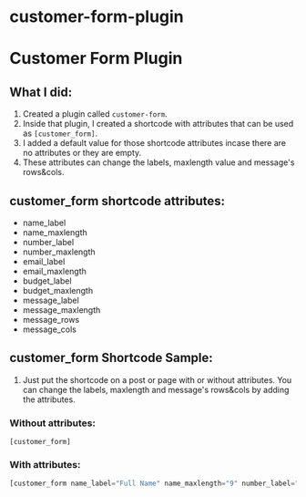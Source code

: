 # customer-form-plugin

# Customer Form Plugin

## What I did:

1. Created a plugin called `customer-form`.
2. Inside that plugin, I created a shortcode with attributes that can be used as `[customer_form]`.
3. I added a default value for those shortcode attributes incase there are no attributes or they are empty.
4. These attributes can change the labels, maxlength value and message's rows&cols.

## customer_form shortcode attributes:

* name_label
* name_maxlength
* number_label
* number_maxlength
* email_label
* email_maxlength
* budget_label
* budget_maxlength
* message_label
* message_maxlength
* message_rows
* message_cols

## customer_form Shortcode Sample:
1. Just put the shortcode on a post or page with or without attributes. You can change the labels, maxlength and message's rows&cols by adding the attributes.

### Without attributes:
```[customer_form]```

### With attributes:
```php
[customer_form name_label="Full Name" name_maxlength="9" number_label="Phone Number" number_maxlength="8" email_label="Email Address" email_maxlength="8" budget_label="Desired Budger" budget_maxlength="10" message_label="Message" message_maxlength="8" message_rows="10" message_cols="6"]
```
